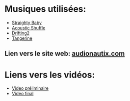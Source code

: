 # Musiques utilisées:
- [Straighty Baby](https://audionautix.com/Music/StraightyBaby.mp3)</br>
- [Acoustic Shuffle](https://audionautix.com/Music/AcousticShuffle.mp3)</br>
- [Drifting2](https://audionautix.com/Music/Drifting2.mp3)</br>
- [Tangerine](https://audionautix.com/Music/Tangerine.mp3)</br>
## Lien vers le site web: [audionautix.com](https://audionautix.com/)
# Liens vers les vidéos:
- [Video préliminaire](https://drive.google.com/file/d/1-BoyIfxOgQNuw6FD2tDKZfMSK1miZrrn/view) </br>
- [Video final](https://drive.google.com/file/d/1zQ3VOm-v7_8jv-yt0_nz9H_cnruQLfyh/view)
